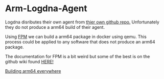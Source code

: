 # Arm-Logdna-Agent

Logdna disributes their own agent from [thier own github repo.](https://github.com/logdna/logdna-agent) Unfortunately they do not produce a arm64 build of their agent. 

Using [FPM](https://github.com/jordansissel/fpm) we can build a arm64 package in docker using qemu. This process could be applied to any software that does not produce an arm64 package. 

The documentation for FPM is a bit weird but some of the best is on the github wiki found [HERE!](https://github.com/jordansissel/fpm/wiki)

[Building arm64 everywhere ](https://www.balena.io/blog/building-arm-containers-on-any-x86-machine-even-dockerhub/)